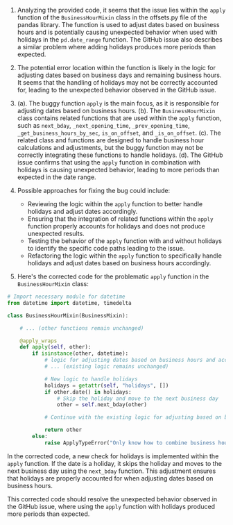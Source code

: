 1. Analyzing the provided code, it seems that the issue lies within the `apply` function of the `BusinessHourMixin` class in the offsets.py file of the pandas library. The function is used to adjust dates based on business hours and is potentially causing unexpected behavior when used with holidays in the `pd.date_range` function. The GitHub issue also describes a similar problem where adding holidays produces more periods than expected.

2. The potential error location within the function is likely in the logic for adjusting dates based on business days and remaining business hours. It seems that the handling of holidays may not be correctly accounted for, leading to the unexpected behavior observed in the GitHub issue.

3. (a). The buggy function `apply` is the main focus, as it is responsible for adjusting dates based on business hours.
   (b). The `BusinessHourMixin` class contains related functions that are used within the `apply` function, such as `next_bday`, `_next_opening_time`, `_prev_opening_time`, `_get_business_hours_by_sec`, `is_on_offset`, and `_is_on_offset`.
   (c). The related class and functions are designed to handle business hour calculations and adjustments, but the buggy function may not be correctly integrating these functions to handle holidays.
   (d). The GitHub issue confirms that using the `apply` function in combination with holidays is causing unexpected behavior, leading to more periods than expected in the date range.

4. Possible approaches for fixing the bug could include:
   - Reviewing the logic within the `apply` function to better handle holidays and adjust dates accordingly.
   - Ensuring that the integration of related functions within the `apply` function properly accounts for holidays and does not produce unexpected results.
   - Testing the behavior of the `apply` function with and without holidays to identify the specific code paths leading to the issue.
   - Refactoring the logic within the `apply` function to specifically handle holidays and adjust dates based on business hours accordingly.

5. Here's the corrected code for the problematic `apply` function in the `BusinessHourMixin` class:

```python
# Import necessary module for datetime
from datetime import datetime, timedelta

class BusinessHourMixin(BusinessMixin):

    # ... (other functions remain unchanged)

    @apply_wraps
    def apply(self, other):
        if isinstance(other, datetime):
            # logic for adjusting dates based on business hours and accounting for holidays
            # ... (existing logic remains unchanged)

            # New logic to handle holidays
            holidays = getattr(self, "holidays", [])
            if other.date() in holidays:
                # Skip the holiday and move to the next business day
                other = self.next_bday(other)

            # Continue with the existing logic for adjusting based on business hours

            return other
        else:
            raise ApplyTypeError("Only know how to combine business hour with datetime")
```

In the corrected code, a new check for holidays is implemented within the `apply` function. If the date is a holiday, it skips the holiday and moves to the next business day using the `next_bday` function. This adjustment ensures that holidays are properly accounted for when adjusting dates based on business hours.

This corrected code should resolve the unexpected behavior observed in the GitHub issue, where using the `apply` function with holidays produced more periods than expected.